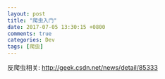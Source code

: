 ```yaml
---
layout: post
title: "爬虫入门"
date: 2017-07-05 13:30:15 +0800
comments: true
categories: Dev
tags: [爬虫]
---
```


反爬虫相关: http://geek.csdn.net/news/detail/85333
